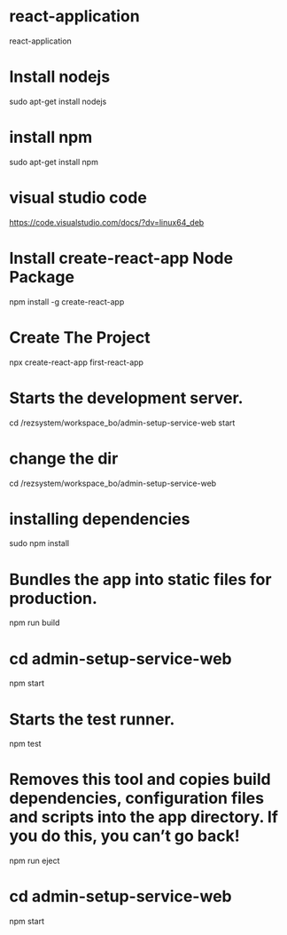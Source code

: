# react-application
react-application

# Install nodejs
sudo apt-get install nodejs


# install npm
sudo apt-get install npm

# visual studio code
https://code.visualstudio.com/docs/?dv=linux64_deb




# Install create-react-app Node Package
npm install -g create-react-app


# Create The Project
npx create-react-app first-react-app

# Starts the development server.
cd /rezsystem/workspace_bo/admin-setup-service-web start
 
 

# change the dir
cd /rezsystem/workspace_bo/admin-setup-service-web
 
# installing dependencies
sudo npm install 

# Bundles the app into static files for production.
npm run build

# cd admin-setup-service-web
npm start


# Starts the test runner.
npm test
    
# Removes this tool and copies build dependencies, configuration files and scripts into the app directory. If you do this, you can’t go back!
npm run eject


# cd admin-setup-service-web
npm start
